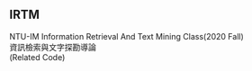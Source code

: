 ## IRTM
NTU-IM Information Retrieval And Text Mining Class(2020 Fall)  
資訊檢索與文字探勘導論  
(Related Code)
